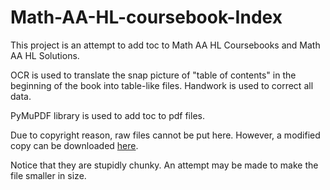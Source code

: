 # Math-AA-HL-coursebook-Index

This project is an attempt to add toc to Math AA HL Coursebooks and Math AA HL Solutions.

OCR is used to translate the snap picture of "table of contents" in the beginning of the book into table-like files. Handwork is used to correct all data.

PyMuPDF library is used to add toc to pdf files.

Due to copyright reason, raw files cannot be put here. However, a modified copy can be downloaded [here](https://www.aliyundrive.com/s/SwJFjAKTnJV). 

Notice that they are stupidly chunky. An attempt may be made to make the file smaller in size.
